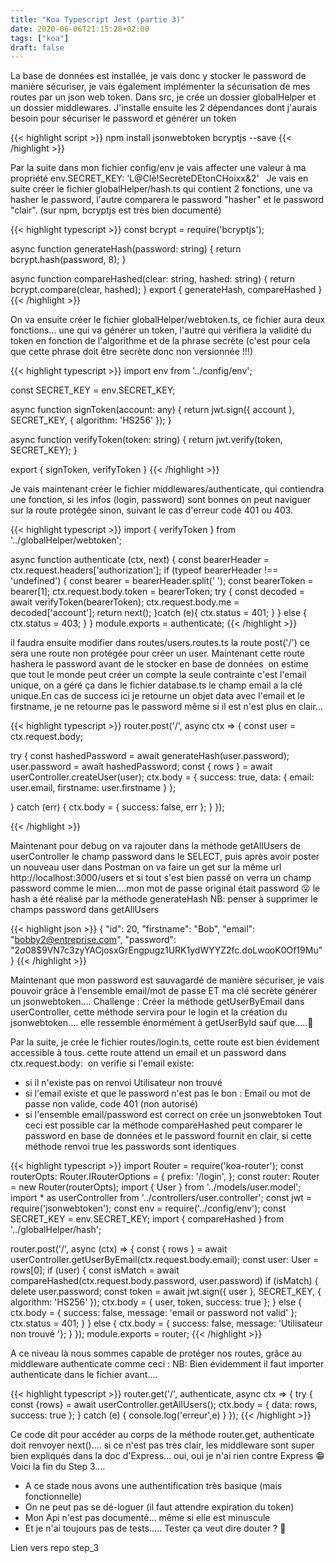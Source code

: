 ```yaml
---
title: "Koa Typescript Jest (partie 3)"
date: 2020-06-06T21:15:28+02:00
tags: ["koa"]
draft: false
---
```


La base de données est installée, je vais donc y stocker le password de manière sécuriser, je vais également implémenter la sécurisation de mes routes par un json web token.
Dans src, je crée un dossier globalHelper et un dossier middlewares.
J'installe ensuite les 2 dépendances dont j'aurais besoin pour sécuriser le password et générer un token

{{< highlight script >}}
npm install jsonwebtoken bcryptjs --save
{{< /highlight >}}

Par la suite dans mon fichier config/env je vais affecter une valeur à ma propriété env.SECRET_KEY: 'L@Clè!SecrèteDEtonCHoixx&2'  
Je vais en suite créer le fichier globalHelper/hash.ts qui contient 2 fonctions, une va hasher le password, l'autre comparera le password "hasher" et le password "clair". (sur npm,  bcryptjs est très bien documenté)

{{< highlight typescript >}}
const bcrypt = require('bcryptjs');

async function generateHash(password: string) {
return bcrypt.hash(password, 8);
}

async function compareHashed(clear: string, hashed: string) {
return bcrypt.compare(clear, hashed);
}
export {
generateHash,
compareHashed
}
{{< /highlight >}}

On va ensuite créer le fichier globalHelper/webtoken.ts, ce fichier aura deux fonctions… une qui va générer un token, l'autre qui vérifiera la validité du token en fonction de l'algorithme et de la phrase secrète (c'est pour cela que cette phrase doit être secrète donc non versionnée !!!)

{{< highlight typescript >}}
import env from '../config/env';


const SECRET_KEY = env.SECRET_KEY;


async function signToken(account: any) {
return jwt.sign({ account }, SECRET_KEY, { algorithm: 'HS256' });
}


async function verifyToken(token: string) {
return jwt.verify(token, SECRET_KEY);
}


export {
signToken,
verifyToken
}
{{< /highlight >}}

Je vais maintenant créer le fichier middlewares/authenticate, qui contiendra une fonction, si les infos (login, password) sont bonnes on peut naviguer sur la route protégée sinon, suivant le cas d'erreur code 401 ou 403.

{{< highlight typescript >}}
import { verifyToken } from '../globalHelper/webtoken';


async function authenticate (ctx, next) {
const bearerHeader = ctx.request.headers['authorization'];
if (typeof bearerHeader !== 'undefined') {
const bearer = bearerHeader.split(' ');
const bearerToken = bearer[1];
ctx.request.body.token = bearerToken;
try {
     const decoded = await verifyToken(bearerToken);
     ctx.request.body.me = decoded['account'];
     return next();
    }catch (e){
ctx.status = 401;
     }
  } else {
ctx.status = 403;
  }
}
module.exports = authenticate;
{{< /highlight >}}

il faudra ensuite modifier dans routes/users.routes.ts la route post('/') ce sera une route non protégée pour créer un user.
Maintenant cette route hashera le password avant de le stocker en base de données
 on estime que tout le monde peut créer un compte la seule contrainte c'est l'email unique, on a géré ça dans le fichier database.ts le champ email a la clé unique.En cas de success ici je retourne un objet data avec l'email et le firstname, je ne retourne pas le password même si il est n'est plus en clair…

{{< highlight typescript >}}
router.post('/', async ctx => {
const user = ctx.request.body;


try {
 const hashedPassword = await generateHash(user.password);
 user.password = await hashedPassword;
 const { rows } = await userController.createUser(user);
 ctx.body = { success: true, data: { email: user.email, firstname:     user.firstname } };


} catch (err) {
ctx.body = { success: false, err };
}
});

{{< /highlight >}}

Maintenant pour debug on va rajouter dans la méthode getAllUsers de userController le champ password dans le SELECT, puis après avoir poster un nouveau user dans Postman on va faire un get sur la même url http://localhost:3000/users et si tout s'est bien passé on verra un champ password comme le mien….mon mot de passe original était password  😮
le hash a été réalisé par la méthode generateHash
NB: penser à supprimer le champs password dans getAllUsers

{{< highlight json >}}
{
"id": 20,
"firstname": "Bob",
"email": "bobby2@entreprise.com",
"password": "$2a$08$9VN7c3zyYACjosxGrEngpugz1URK1ydWYYZ2fc.doLwooK0Of19Mu"
}
{{< /highlight >}}

Maintenant que mon password est sauvagardé de manière sécuriser, je vais pouvoir grâce à l'ensemble email/mot de passe ET ma clé secrète générer un jsonwebtoken….
Challenge : Créer la méthode getUserByEmail dans userController, cette méthode servira pour le login et la création du jsonwebtoken…. elle ressemble énormément à getUserById sauf que…..🤔


Par la suite, je crée le fichier routes/login.ts, cette route est bien évidement accessible à tous.
cette route attend un email et un password dans ctx.request.body: 
on verifie si l'email existe:

- si il n'existe pas on renvoi Utilisateur non trouvé
- si l'email existe et que le password n'est pas le bon : Email ou mot de passe non valide, code 401 (non autorisé)
- si l'ensemble email/password est correct on crée un jsonwebtoken
Tout ceci est possible car la méthode compareHashed peut comparer le password en base de données et le password fournit en clair, si cette méthode renvoi true les passwords sont identiques

{{< highlight typescript >}}
import Router = require('koa-router');
const routerOpts: Router.IRouterOptions = { prefix: '/login', };
const router: Router = new Router(routerOpts);
import { User } from '../models/user.model';
import * as userController from '../controllers/user.controller';
const jwt = require('jsonwebtoken');
const env = require('../config/env');
const SECRET_KEY = env.SECRET_KEY;
import { compareHashed } from '../globalHelper/hash';


router.post('/', async (ctx) => {
const { rows } = await userController.getUserByEmail(ctx.request.body.email);
const user: User = rows[0];
if (user) {
const isMatch = await compareHashed(ctx.request.body.password, user.password)
if (isMatch) {
delete user.password;
const token = await jwt.sign({ user }, SECRET_KEY, { algorithm: 'HS256' });
ctx.body = { user, token, success: true };
} else {
ctx.body = { success: false, message: 'email or password not valid' };
ctx.status = 401;
}
} else {
ctx.body = { success: false, message: 'Utilisateur non trouvé
'};
}
});
module.exports = router;
{{< /highlight >}}

A ce niveau là nous sommes capable de protéger nos routes, grâce au middleware authenticate comme ceci :
NB: Bien évidemment il faut importer authenticate dans le fichier avant….

{{< highlight typescript >}}
router.get('/', authenticate, async ctx => {
try {
  const  {rows}  = await userController.getAllUsers();
  ctx.body = { data: rows, success: true };
  } catch (e) {
    console.log('erreur',e)
  }
});
{{< /highlight >}}

Ce code dit pour accéder au corps de la méthode router.get, authenticate doit renvoyer next()…. si ce n'est pas très clair, les middleware sont super bien expliqués dans la doc d'Express… oui, oui je n'ai rien contre Express  😁
Voici la fin du Step 3…. 
- A ce stade nous avons une authentification très basique (mais fonctionnelle)
- On ne peut pas se dé-loguer (il faut attendre expiration du token)
- Mon Api n'est pas documenté… même si elle est minuscule
- Et je n'ai toujours pas de tests….. Tester ça veut dire douter ? 🤔

Lien vers repo step_3


